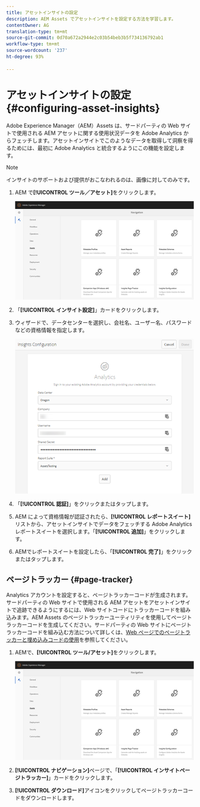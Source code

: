 ```yaml
---
title: アセットインサイトの設定
description: AEM Assets でアセットインサイトを設定する方法を学習します。
contentOwner: AG
translation-type: tm+mt
source-git-commit: 0d70a672a2944e2c03b54beb3b5f734136792ab1
workflow-type: tm+mt
source-wordcount: '237'
ht-degree: 93%

---
```



# アセットインサイトの設定  {#configuring-asset-insights}

Adobe Experience Manager（AEM）Assets は、サードパーティの Web サイトで使用される AEM アセットに関する使用状況データを Adobe Analytics からフェッチします。アセットインサイトでこのようなデータを取得して洞察を得るためには、最初に Adobe Analytics と統合するようにこの機能を設定します。

>[!NOTE]
>
>インサイトのサポートおよび提供がおこなわれるのは、画像に対してのみです。

1. AEM で&#x200B;**[!UICONTROL ツール／アセット]**&#x200B;をクリックします。

   ![chlimage_1-210](assets/chlimage_1-210.png)

1. 「**[!UICONTROL インサイト設定]**」カードをクリックします。
1. ウィザードで、データセンターを選択し、会社名、ユーザー名、パスワードなどの資格情報を指定します。

   ![chlimage_1-211](assets/insights_config2.png)

1. 「**[!UICONTROL 認証]**」をクリックまたはタップします。
1. AEM によって資格情報が認証されたら、**[!UICONTROL レポートスイート]**&#x200B;リストから、アセットインサイトでデータをフェッチする Adobe Analytics レポートスイートを選択します。「**[!UICONTROL 追加]**」をクリックします。
1. AEMでレポートスイートを設定したら、「**[!UICONTROL 完了]**」をクリックまたはタップします。

## ページトラッカー {#page-tracker}

 Analytics アカウントを設定すると、ページトラッカーコードが生成されます。サードパーティの Web サイトで使用される AEM アセットをアセットインサイトで追跡できるようにするには、Web サイトコードにトラッカーコードを組み込みます。AEM Assets のページトラッカーユーティリティを使用してページトラッカーコードを生成してください。サードパーティの Web サイトにページトラッカーコードを組み込む方法について詳しくは、[Web ページでのページトラッカーと埋め込みコードの使用](touch-ui-using-page-tracker.md)を参照してください。

1. AEMで、**[!UICONTROL ツール/アセット]**&#x200B;をクリックします。

   ![chlimage_1-214](assets/chlimage_1-214.png)

1. **[!UICONTROL ナビゲーション]**&#x200B;ページで、「**[!UICONTROL インサイトページトラッカー]**」カードをクリックします。
1. **[!UICONTROL ダウンロード]**&#x200B;アイコンをクリックしてページトラッカーコードをダウンロードします。